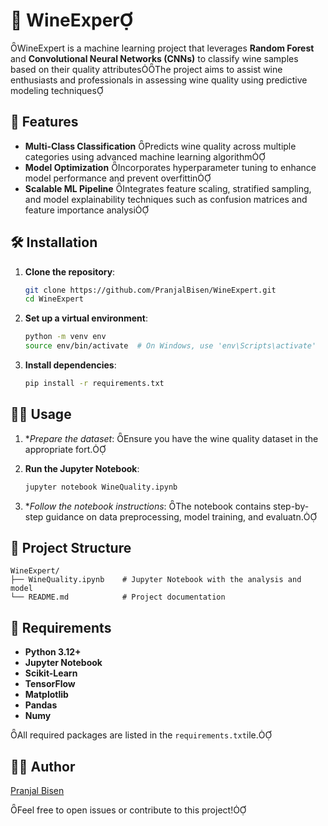 # 🍷 WineExper
WineExpert is a machine learning project that leverages **Random Forest** and **Convolutional Neural Networks (CNNs)** to classify wine samples based on their quality attributesThe project aims to assist wine enthusiasts and professionals in assessing wine quality using predictive modeling techniques

## 🚀 Features

- **Multi-Class Classification** Predicts wine quality across multiple categories using advanced machine learning algorithm
- **Model Optimization** Incorporates hyperparameter tuning to enhance model performance and prevent overfittin
- **Scalable ML Pipeline** Integrates feature scaling, stratified sampling, and model explainability techniques such as confusion matrices and feature importance analysi

## 🛠️ Installation

1. **Clone the repository**:

   ```bash
   git clone https://github.com/PranjalBisen/WineExpert.git
   cd WineExpert
   ```

2. **Set up a virtual environment**:

   ```bash
   python -m venv env
   source env/bin/activate  # On Windows, use 'env\Scripts\activate'
   ```

3. **Install dependencies**:

   ```bash
   pip install -r requirements.txt
   ```

## 🏃‍♂️ Usage

1. **Prepare the dataset*: Ensure you have the wine quality dataset in the appropriate fort.
2. **Run the Jupyter Notebook**:

   ```bash
   jupyter notebook WineQuality.ipynb
   ```

3. **Follow the notebook instructions*: The notebook contains step-by-step guidance on data preprocessing, model training, and evaluatn.

## 📂 Project Structure

```
WineExpert/
├── WineQuality.ipynb    # Jupyter Notebook with the analysis and model
└── README.md            # Project documentation
```

## 🧰 Requirements

- **Python 3.12+**
- **Jupyter Notebook**
- **Scikit-Learn**
- **TensorFlow**
- **Matplotlib**
- **Pandas**
- **Numy**

All required packages are listed in the `requirements.txt`ile.

## 👨‍💻 Author

[Pranjal Bisen](https://github.com/Pranjalisen)

Feel free to open issues or contribute to this project! 
